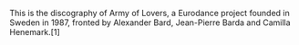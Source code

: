 This is the discography of Army of Lovers, a Eurodance project founded in Sweden in 1987, fronted by Alexander Bard, Jean-Pierre Barda and Camilla Henemark.[1]

